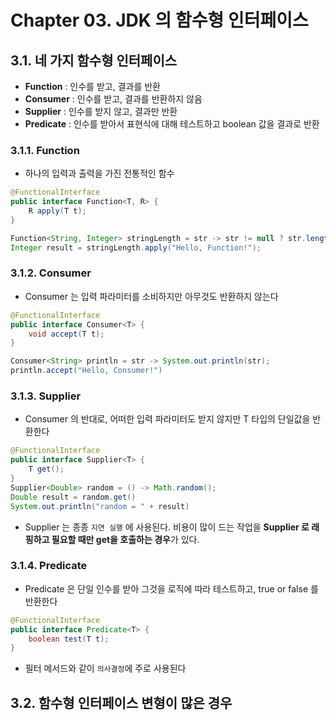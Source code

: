 # Chapter 03. JDK 의 함수형 인터페이스
## 3.1. 네 가지 함수형 인터페이스
- **Function** : 인수를 받고, 결과를 반환
- **Consumer** : 인수를 받고, 결과를 반환하지 않음
- **Supplier** : 인수를 받지 않고, 결과만 반환
- **Predicate** : 인수를 받아서 표현식에 대해 테스트하고 boolean 값을 결과로 반환

### 3.1.1. Function
- 하나의 입력과 출력을 가진 전통적인 함수
```java
@FunctionalInterface
public interface Function<T, R> {
    R apply(T t);
}

Function<String, Integer> stringLength = str -> str != null ? str.length() : 0;
Integer result = stringLength.apply("Hello, Function!");
```

### 3.1.2. Consumer 
- Consumer 는 입력 파라미터를 소비하지만 아무것도 반환하지 않는다
```java
@FunctionalInterface
public interface Consumer<T> {
    void accept(T t);
}

Consumer<String> println = str -> System.out.println(str);
println.accept("Hello, Consumer!")
```

### 3.1.3. Supplier
- Consumer 의 반대로, 어떠한 입력 파라미터도 받지 않지만 T 타입의 단일값을 반환한다
```java
@FunctionalInterface
public interface Supplier<T> {
    T get();
}
Supplier<Double> random = () -> Math.random();
Double result = random.get()
System.out.println("random = " + result)
```
- Supplier 는 종종 `지연 실행` 에 사용된다. 비용이 많이 드는 작업을 **Supplier 로 래핑하고 필요할 때만 get을 호출하는 경우**가 있다.

### 3.1.4. Predicate
- Predicate 은 단일 인수를 받아 그것을 로직에 따라 테스트하고, true or false 를 반환한다
```java
@FunctionalInterface
public interface Predicate<T> {
    boolean test(T t);
}
```
- 필터 메서드와 같이 `의사결정`에 주로 사용된다

## 3.2. 함수형 인터페이스 변형이 많은 경우